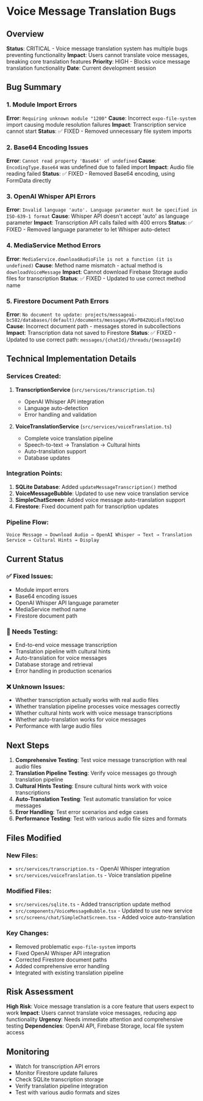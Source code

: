 # Voice Message Translation Bugs

## Overview
**Status**: CRITICAL - Voice message translation system has multiple bugs preventing functionality
**Impact**: Users cannot translate voice messages, breaking core translation features
**Priority**: HIGH - Blocks voice message translation functionality
**Date**: Current development session

## Bug Summary

### 1. Module Import Errors
**Error**: `Requiring unknown module "1200"`
**Cause**: Incorrect `expo-file-system` import causing module resolution failures
**Impact**: Transcription service cannot start
**Status**: ✅ FIXED - Removed unnecessary file system imports

### 2. Base64 Encoding Issues  
**Error**: `Cannot read property 'Base64' of undefined`
**Cause**: `EncodingType.Base64` was undefined due to failed import
**Impact**: Audio file reading failed
**Status**: ✅ FIXED - Removed Base64 encoding, using FormData directly

### 3. OpenAI Whisper API Errors
**Error**: `Invalid language 'auto'. Language parameter must be specified in ISO-639-1 format`
**Cause**: Whisper API doesn't accept 'auto' as language parameter
**Impact**: Transcription API calls failed with 400 errors
**Status**: ✅ FIXED - Removed language parameter to let Whisper auto-detect

### 4. MediaService Method Errors
**Error**: `MediaService.downloadAudioFile is not a function (it is undefined)`
**Cause**: Method name mismatch - actual method is `downloadVoiceMessage`
**Impact**: Cannot download Firebase Storage audio files for transcription
**Status**: ✅ FIXED - Updated to use correct method name

### 5. Firestore Document Path Errors
**Error**: `No document to update: projects/messageai-bc582/databases/(default)/documents/messages/VRxPB4ZUQidlsf0QlXxO`
**Cause**: Incorrect document path - messages stored in subcollections
**Impact**: Transcription data not saved to Firestore
**Status**: ✅ FIXED - Updated to use correct path: `messages/{chatId}/threads/{messageId}`

## Technical Implementation Details

### Services Created:
1. **TranscriptionService** (`src/services/transcription.ts`)
   - OpenAI Whisper API integration
   - Language auto-detection
   - Error handling and validation

2. **VoiceTranslationService** (`src/services/voiceTranslation.ts`)
   - Complete voice translation pipeline
   - Speech-to-text → Translation → Cultural hints
   - Auto-translation support
   - Database updates

### Integration Points:
1. **SQLite Database**: Added `updateMessageTranscription()` method
2. **VoiceMessageBubble**: Updated to use new voice translation service
3. **SimpleChatScreen**: Added voice message auto-translation support
4. **Firestore**: Fixed document path for transcription updates

### Pipeline Flow:
```
Voice Message → Download Audio → OpenAI Whisper → Text → Translation Service → Cultural Hints → Display
```

## Current Status

### ✅ Fixed Issues:
- Module import errors
- Base64 encoding issues  
- OpenAI Whisper API language parameter
- MediaService method name
- Firestore document path

### 🔄 Needs Testing:
- End-to-end voice message transcription
- Translation pipeline with cultural hints
- Auto-translation for voice messages
- Database storage and retrieval
- Error handling in production scenarios

### ❌ Unknown Issues:
- Whether transcription actually works with real audio files
- Whether translation pipeline processes voice messages correctly
- Whether cultural hints work with voice message transcriptions
- Whether auto-translation works for voice messages
- Performance with large audio files

## Next Steps

1. **Comprehensive Testing**: Test voice message transcription with real audio files
2. **Translation Pipeline Testing**: Verify voice messages go through translation pipeline
3. **Cultural Hints Testing**: Ensure cultural hints work with voice transcriptions
4. **Auto-Translation Testing**: Test automatic translation for voice messages
5. **Error Handling**: Test error scenarios and edge cases
6. **Performance Testing**: Test with various audio file sizes and formats

## Files Modified

### New Files:
- `src/services/transcription.ts` - OpenAI Whisper integration
- `src/services/voiceTranslation.ts` - Voice translation pipeline

### Modified Files:
- `src/services/sqlite.ts` - Added transcription update method
- `src/components/VoiceMessageBubble.tsx` - Updated to use new service
- `src/screens/chat/SimpleChatScreen.tsx` - Added voice auto-translation

### Key Changes:
- Removed problematic `expo-file-system` imports
- Fixed OpenAI Whisper API integration
- Corrected Firestore document paths
- Added comprehensive error handling
- Integrated with existing translation pipeline

## Risk Assessment

**High Risk**: Voice message translation is a core feature that users expect to work
**Impact**: Users cannot translate voice messages, reducing app functionality
**Urgency**: Needs immediate attention and comprehensive testing
**Dependencies**: OpenAI API, Firebase Storage, local file system access

## Monitoring

- Watch for transcription API errors
- Monitor Firestore update failures
- Check SQLite transcription storage
- Verify translation pipeline integration
- Test with various audio formats and sizes
